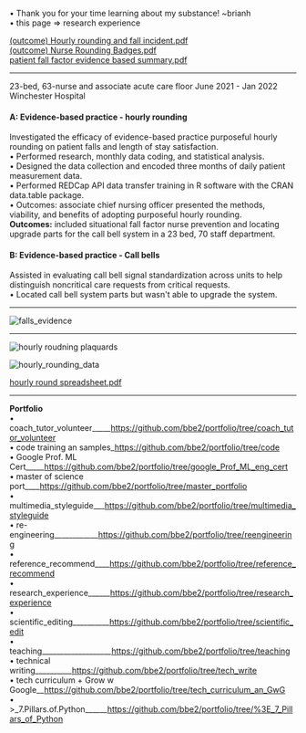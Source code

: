 • Thank you for your time learning about my substance! ~brianh  
• this page => research experience  


[(outcome) Hourly rounding and fall incident.pdf](https://github.com/bbe2/portfolio/files/10232567/outcome.Hourly.rounding.and.fall.incident.pdf)  
[(outcome) Nurse Rounding Badges.pdf](https://github.com/bbe2/portfolio/files/10232564/outcome.Nurse.Rounding.Badges.pdf)  
[patient fall factor evidence based summary.pdf](https://github.com/bbe2/portfolio/files/10245569/patient.fall.factor.evidence.based.summary.pdf)

---------
23-bed, 63-nurse and associate acute care floor	June 2021 - Jan 2022  
Winchester Hospital	

#### A: Evidence-based practice - hourly rounding  
Investigated the efficacy of evidence-based practice purposeful hourly rounding on patient falls and length of stay satisfaction.  
• Performed research, monthly data coding, and statistical analysis.  
• Designed the data collection and encoded three months of daily patient measurement data.  
• Performed REDCap API data transfer training in R software with the CRAN data.table package.  
• Outcomes: associate chief nursing officer presented the methods, viability, and benefits of adopting purposeful hourly rounding.  
**Outcomes:** included situational fall factor nurse prevention and locating upgrade parts for the call bell system in a 23 bed, 70 staff department.   

#### B: Evidence-based practice - Call bells  
Assisted in evaluating call bell signal standardization across units to help distinguish noncritical care requests from critical requests.  
•	Located call bell system parts but wasn't able to upgrade the system.  

-------------

![falls_evidence](https://user-images.githubusercontent.com/59778456/208103790-0d2b4202-c0cc-4740-b0b1-b5b170b473a3.JPG)

------------
![hourly roudning plaquards](https://user-images.githubusercontent.com/59778456/193832448-9cc02c3a-94da-44a8-a3f4-7f05582d64c8.JPG)  

![hourly_rounding_data](https://user-images.githubusercontent.com/59778456/215359035-a714bf40-52ed-4361-810b-69f9489abb78.JPG)

[hourly round spreadsheet.pdf](https://github.com/bbe2/portfolio/files/10531020/hourly.round.spreadsheet.pdf)  


--------------

**Portfolio**  
• coach_tutor_volunteer_____https://github.com/bbe2/portfolio/tree/coach_tutor_volunteer  
• code training an samples_https://github.com/bbe2/portfolio/tree/code  
• Google Prof. ML Cert_____https://github.com/bbe2/portfolio/tree/google_Prof_ML_eng_cert  
• master of science port____https://github.com/bbe2/portfolio/tree/master_portfolio  
• multimedia_styleguide___https://github.com/bbe2/portfolio/tree/multimedia_styleguide  
• re-engineering____________https://github.com/bbe2/portfolio/tree/reengineering  
• reference_recommend____https://github.com/bbe2/portfolio/tree/reference_recommend  
• research_experience______https://github.com/bbe2/portfolio/tree/research_experience  
• scientific_editing__________https://github.com/bbe2/portfolio/tree/scientific_edit  
• teaching___________________https://github.com/bbe2/portfolio/tree/teaching  
• technical writing__________https://github.com/bbe2/portfolio/tree/tech_write  
• tech curriculum + Grow w Google__https://github.com/bbe2/portfolio/tree/tech_curriculum_an_GwG  
• >_7.Pillars.of.Python______https://github.com/bbe2/portfolio/tree/%3E_7_Pillars_of_Python  
